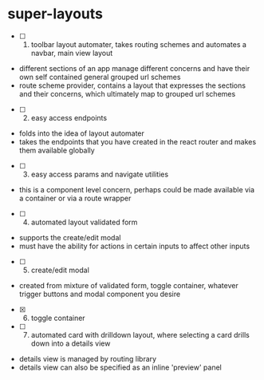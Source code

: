 # super-layouts

- [ ] 1. toolbar layout automater, takes routing schemes and automates a navbar, main view layout
* different sections of an app manage different concerns and have their own self contained general grouped url schemes
* route scheme provider, contains a layout that expresses the sections and their concerns, which ultimately map to grouped url schemes

- [ ] 2. easy access endpoints
* folds into the idea of layout automater
* takes the endpoints that you have created in the react router and makes them available globally


- [ ] 3. easy access params and navigate utilities
* this is a component level concern, perhaps could be made available via a container or via a route wrapper

- [ ] 4. automated layout validated form
* supports the create/edit modal
* must have the ability for actions in certain inputs to affect other inputs

- [ ] 5. create/edit modal
* created from mixture of validated form, toggle container, whatever trigger buttons and modal component you desire

- [x] 6. toggle container

- [ ] 7. automated card with drilldown layout, where selecting a card drills down into a details view
* details view is managed by routing library
* details view can also be specified as an inline 'preview' panel
